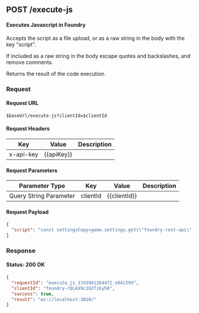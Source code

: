 ## **POST** /execute-js

#### Executes Javascript in Foundry

Accepts the script as a file upload, or as a raw string in the body with the key "script".

If included as a raw string in the body excape quotes and backslashes, and remove comments.

Returns the result of the code execution.

### Request

#### Request URL

```
$baseUrl/execute-js?clientId=$clientId
```

#### Request Headers

| Key | Value | Description |
| --- | ----- | ----------- |
| x-api-key | \{\{apiKey\}\} |   |

#### Request Parameters

| Parameter Type | Key | Value | Description |
| -------------- | --- | ----- | ----------- |
| Query String Parameter | clientId | \{\{clientId\}\} |   |

#### Request Payload

```json
{
  "script": "const settingsCopy=game.settings.get(\"foundry-rest-api\", \"wsRelayUrl\");return settingsCopy;"
}
```

### Response

#### Status: 200 OK

```json
{
  "requestId": "execute_js_1743941264472_e64i59d",
  "clientId": "foundry-rQLkX9c1U2Tzkyh8",
  "success": true,
  "result": "ws://localhost:3010/"
}
```


